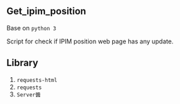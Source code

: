 ## Get_ipim_position
Base on `python 3`

Script for check if IPIM  position web page has any update.

## Library
1. `requests-html`
2. `requests`
3. `Server醬`
